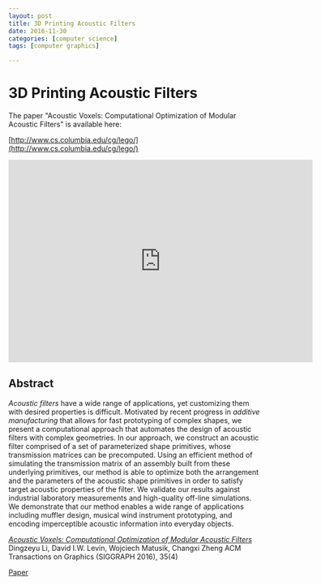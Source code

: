 ```yaml
---
layout: post
title: 3D Printing Acoustic Filters
date: 2016-11-30
categories: [computer science]
tags: [computer graphics]

---
```


# 3D Printing Acoustic Filters

The paper "Acoustic Voxels: Computational Optimization of Modular Acoustic Filters" is available here:

[http://www.cs.columbia.edu/cg/lego/](http://www.cs.columbia.edu/cg/lego/)

<iframe width="600" height="400" src="https://www.youtube.com/embed/7JbN9vXxGYE" frameborder="0" allowfullscreen></iframe>

## Abstract

*Acoustic filters* have a wide range of applications, yet customizing them with desired properties is difficult. Motivated by recent progress in *additive manufacturing* that allows for fast prototyping of complex shapes, we present a computational approach that automates the design of acoustic filters with complex geometries. In our approach, we construct an acoustic filter comprised of a set of parameterized shape primitives, whose transmission matrices can be precomputed. Using an efficient method of simulating the transmission matrix of an assembly built from these underlying primitives, our method is able to optimize both the arrangement and the parameters of the acoustic shape primitives in order to satisfy target acoustic properties of the filter. We validate our results against industrial laboratory measurements and high-quality off-line simulations. We demonstrate that our method enables a wide range of applications including muffler design, musical wind instrument prototyping, and encoding imperceptible acoustic information into everyday objects.

[*Acoustic Voxels: Computational Optimization of Modular Acoustic Filters*](http://www.cs.columbia.edu/cg/lego/acoustic-voxels-siggraph-2016-li-et-al.pdf) 
Dingzeyu Li, David I.W. Levin, Wojciech Matusik, Changxi Zheng 
ACM Transactions on Graphics (SIGGRAPH 2016), 35(4) 

[Paper](http://www.cs.columbia.edu/cg/lego/acoustic-voxels-siggraph-2016-li-et-al.pdf)